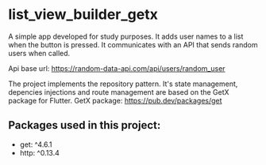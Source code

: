 # list_view_builder_getx


  A simple app developed for study purposes. It adds user names to a list when the button is pressed. It communicates with an API that sends random users when called.
  
  
  Api base url: https://random-data-api.com/api/users/random_user
  
  
  The project implements the repository pattern. It's state management, depencies injections and route management are based on the GetX package for Flutter.
  GetX package: https://pub.dev/packages/get
  
## Packages used in this project:
  - get: ^4.6.1
  - http: ^0.13.4
